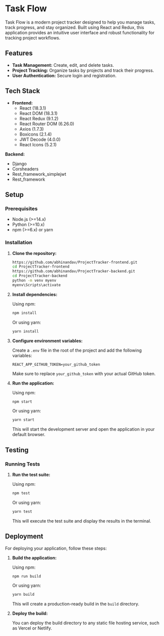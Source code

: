# Task Flow

Task Flow is a modern project tracker designed to help you manage tasks, track progress, and stay organized. Built using React and Redux, this application provides an intuitive user interface and robust functionality for tracking project workflows.

## Features

- **Task Management:** Create, edit, and delete tasks.
- **Project Tracking:** Organize tasks by projects and track their progress.
- **User Authentication:** Secure login and registration.

## Tech Stack

- **Frontend:**
  - React (18.3.1)
  - React DOM (18.3.1)
  - React Redux (9.1.2)
  - React Router DOM (6.26.0)
  - Axios (1.7.3)
  - Boxicons (2.1.4)
  - JWT Decode (4.0.0)
  - React Icons (5.2.1)

**Backend:**
  - Django
  - Corsheaders
  - Rest_framework_simplejwt
  - Rest_framework

## Setup

### Prerequisites

- Node.js (>=14.x)
- Python  (>=10.x)
- npm (>=6.x) or yarn

### Installation

1. **Clone the repository:**

    ```bash
   https://github.com/abhinandav/ProjectTracker-frontend.git
   cd ProjectTracker-frontend
   https://github.com/abhinandav/ProjectTracker-backend.git
   cd ProjectTracker-backend
   python -m venv myenv
   myenv\Scripts\activate

    ```

2. **Install dependencies:**

    Using npm:

    ```bash
    npm install
    ```

    Or using yarn:

    ```bash
    yarn install
    ```

3. **Configure environment variables:**

    Create a `.env` file in the root of the project and add the following variables:

    ```plaintext
    REACT_APP_GITHUB_TOKEN=your_github_token
    ```

    Make sure to replace `your_github_token` with your actual GitHub token.

4. **Run the application:**

    Using npm:

    ```bash
    npm start
    ```

    Or using yarn:

    ```bash
    yarn start
    ```

    This will start the development server and open the application in your default browser.

## Testing

### Running Tests

1. **Run the test suite:**

    Using npm:

    ```bash
    npm test
    ```

    Or using yarn:

    ```bash
    yarn test
    ```

    This will execute the test suite and display the results in the terminal.

## Deployment

For deploying your application, follow these steps:

1. **Build the application:**

    Using npm:

    ```bash
    npm run build
    ```

    Or using yarn:

    ```bash
    yarn build
    ```

    This will create a production-ready build in the `build` directory.

2. **Deploy the build:**

    You can deploy the build directory to any static file hosting service, such as Vercel or Netlify.


